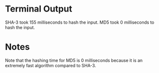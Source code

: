 # Terminal Output

SHA-3 took 155 milliseconds to hash the input.
MD5 took 0 milliseconds to hash the input.

# Notes

Note that the hashing time for MD5 is 0 milliseconds because it is an extremely fast algorithm compared to SHA-3.
